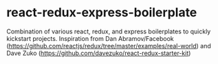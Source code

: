 # react-redux-express-boilerplate
Combination of various react, redux, and express boilerplates to quickly kickstart projects. Inspiration from Dan Abramov/Facebook (https://github.com/reactjs/redux/tree/master/examples/real-world) and Dave Zuko (https://github.com/davezuko/react-redux-starter-kit)
